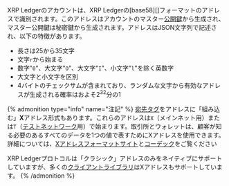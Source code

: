 XRP Ledgerのアカウントは、XRP Ledgerの[base58][]フォーマットのアドレスで識別されます。このアドレスはアカウントのマスター[公開鍵](https://en.wikipedia.org/wiki/Public-key_cryptography)から生成され、マスター公開鍵は秘密鍵から生成されます。アドレスはJSON文字列で記述され、以下の特徴があります。

* 長さは25から35文字
* 文字`r`から始まる
* 数字"`0`"、大文字"`O`"、大文字"`I`"、小文字"`l`"を除く英数字
* 大文字と小文字を区別
* 4バイトのチェックサムが含まれており、ランダムな文字から有効なアドレスが生成される確率はおよそ2<sup>32</sup>分の1

{% admonition type="info" name="注記" %}
[宛先タグ](source-and-destination-tags.html)をアドレスに「組み込む」**X**アドレス形式もあります。これらのアドレスは`X`（メインネット用）または`T`（[テストネットワーク](parallel-networks.html)用）で始まります。取引所とウォレットは、顧客が知る必要のあるすべてのデータを1つの値で表すためにXアドレスを使用できます。詳細については、[Xアドレスフォーマットサイト](https://xrpaddress.info/)と[コーデック](https://github.com/xrp-community/xrpl-tagged-address-codec)をご覧ください

XRP Ledgerプロトコルは「クラシック」アドレスのみをネイティブにサポートしていますが、多くの[クライアントライブラリ](client-libraries.html)はXアドレスもサポートしています。
{% /admonition %}
